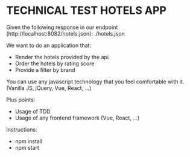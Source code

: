 # TECHNICAL TEST HOTELS APP

Given the following response in our endpoint (http://localhost:8082/hotels.json):
./hotels.json

We want to do an application that:
- Render the hotels provided by the api
- Order the hotels by rating score
- Provide a filter by brand

You can use any javascript technology that you feel comfortable with it. (Vanilla JS, jQuery, Vue, React, ...)

Plus points:
- Usage of TDD
- Usage of any frontend framework (Vue, React, ...)

Instructions:
- npm install
- npm start
